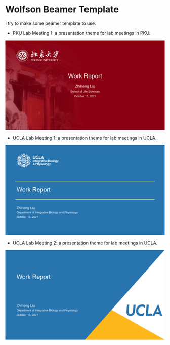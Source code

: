 # Wolfson Beamer Template #

I try to make some beamer template to use.

* PKU Lab Meeting 1: a presentation theme for lab meetings in PKU.

![PKU Lab Meeting 1](./theme/PKU_Lab_Meeting_1/PKU_Lab_Meeting_1.png)

* UCLA Lab Meeting 1: a presentation theme for lab meetings in UCLA.

![UCLA Lab Meeting 1](./theme/UCLA_Lab_Meeting_1/UCLA_Lab_Meeting_1.png)

* UCLA Lab Meeting 2: a presentation theme for lab meetings in UCLA.

![UCLA Lab Meeting 2](./theme/UCLA_Lab_Meeting_2/UCLA_Lab_Meeting_2.png)
